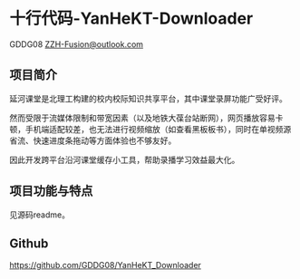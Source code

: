 # 十行代码-YanHeKT-Downloader

GDDG08 ZZH-Fusion@outlook.com

## 项目简介

延河课堂是北理工构建的校内校际知识共享平台，其中课堂录屏功能广受好评。

然而受限于流媒体限制和带宽因素（以及地铁大葆台站断网），网页播放容易卡顿，手机端适配较差，也无法进行视频缩放（如查看黑板板书），同时在单视频源省流、快速进度条拖动等方面体验也不够友好。

因此开发跨平台沿河课堂缓存小工具，帮助录播学习效益最大化。

## 项目功能与特点

见源码readme。

## Github

https://github.com/GDDG08/YanHeKT_Downloader